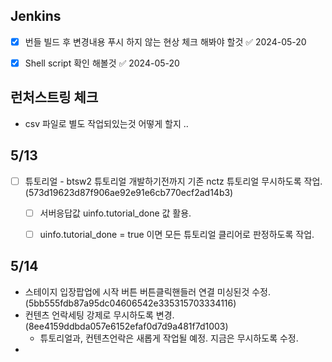 
## Jenkins 
 - [x] 번들 빌드 후 변경내용 푸시 하지 않는 현상 체크 해봐야 할것 ✅ 2024-05-20
 - [x] Shell script 확인 해볼것 ✅ 2024-05-20


## 런처스트링 체크
- csv 파일로 별도 작업되있는것 어떻게 할지 .. 

## 5/13
- [ ] 튜토리얼 - btsw2 튜토리얼 개발하기전까지  기존 nctz 튜토리얼 무시하도록 작업. (573d19623d87f906ae92e91e6cb770ecf2ad14b3)
	- [ ] 서버응답값 uinfo.tutorial_done 값 활용.
	- [ ] uinfo.tutorial_done = true 이면 모든 튜토리얼 클리어로 판정하도록 작업.


## 5/14
- 스테이지 입장팝업에 시작 버튼 버튼클릭핸들러 연결 미싱된것 수정. (5bb555fdb87a95dc04606542e335315703334116)
- 컨텐츠 언락세팅 강제로 무시하도록 변경. (8ee4159ddbda057e6152efaf0d7d9a481f7d1003)
	- 튜토리얼과, 컨텐츠언락은 새롭게 작업될 예정. 지금은 무시하도록 수정.
- 